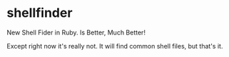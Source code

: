 # shellfinder
New Shell Fider in Ruby. Is Better, Much Better!

Except right now it's really not. It will find common shell files, but that's it.
